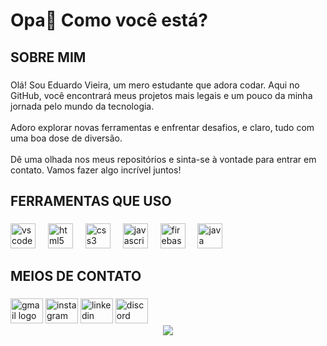 <h1 align="left">Opa👋 Como você está?</h1>

###

<h2 align="left">SOBRE MIM</h2>

###

<p align="left">Olá! Sou Eduardo Vieira, um mero estudante que adora codar. Aqui no GitHub, você encontrará meus projetos mais legais e um pouco da minha jornada pelo mundo da tecnologia.<br><br>Adoro explorar novas ferramentas e enfrentar desafios, e claro, tudo com uma boa dose de diversão. <br><br>Dê uma olhada nos meus repositórios e sinta-se à vontade para entrar em contato. Vamos fazer algo incrível juntos!</p>

###

<h2 align="left">FERRAMENTAS QUE USO</h2>

###

<div align="left">
  <img src="https://cdn.jsdelivr.net/gh/devicons/devicon/icons/vscode/vscode-original.svg" height="40" alt="vscode logo"  />
  <img width="12" />
  <img src="https://cdn.jsdelivr.net/gh/devicons/devicon/icons/html5/html5-original.svg" height="40" alt="html5 logo"  />
  <img width="12" />
  <img src="https://cdn.jsdelivr.net/gh/devicons/devicon/icons/css3/css3-original.svg" height="40" alt="css3 logo"  />
  <img width="12" />
  <img src="https://cdn.jsdelivr.net/gh/devicons/devicon/icons/javascript/javascript-original.svg" height="40" alt="javascript logo"  />
  <img width="12" />
  <img src="https://cdn.jsdelivr.net/gh/devicons/devicon/icons/firebase/firebase-plain.svg" height="40" alt="firebase logo"  />
  <img width="12" />
  <img src="https://cdn.jsdelivr.net/gh/devicons/devicon/icons/java/java-original.svg" height="40" alt="java logo"  />
</div>

###

<h2 align="left">MEIOS DE CONTATO</h2>

###

<div align="left">
  <img src="https://raw.githubusercontent.com/maurodesouza/profile-readme-generator/master/src/assets/icons/social/gmail/default.svg" width="52" height="40" alt="gmail logo"  />
  <img src="https://raw.githubusercontent.com/maurodesouza/profile-readme-generator/master/src/assets/icons/social/instagram/default.svg" width="52" height="40" alt="instagram logo"  />
  <img src="https://raw.githubusercontent.com/maurodesouza/profile-readme-generator/master/src/assets/icons/social/linkedin/default.svg" width="52" height="40" alt="linkedin logo"  />
  <img src="https://raw.githubusercontent.com/maurodesouza/profile-readme-generator/master/src/assets/icons/social/discord/default.svg" width="52" height="40" alt="discord logo"  />
</div>



<div align="center">
  <img src="https://profile-counter.glitch.me/eduxzr/count.svg?"  />
</div>


